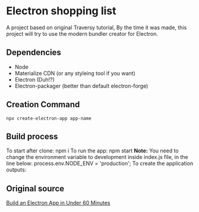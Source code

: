 # Electron shopping list

A project based on original Traversy tutorial, By the time it was made, this project will try to use the modern bundler creator for Electron.

## Dependencies
- Node
- Materialize CDN (or any styleing tool if you want)
- Electron (Duh!?)
- Electron-packager (better than default electron-forge)

## Creation Command

    npx create-electron-app app-name

## Build process

To start after clone:
    npm i 
To run the app:
    npm start
__Note:__ You need to change the environment variable to development inside index.js file, in the line below:
    process.env.NODE_ENV = 'production';
To create the application outputs:

## Original source

[Build an Electron App in Under 60 Minutes](https://www.youtube.com/watch?v=kN1Czs0m1SU&t=302s)